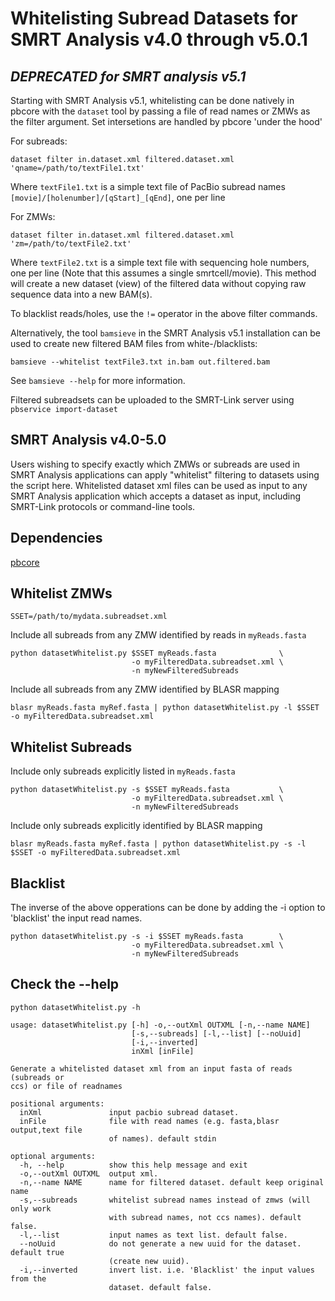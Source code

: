 # Whitelisting Subread Datasets for SMRT Analysis v4.0 through v5.0.1 
## *DEPRECATED for SMRT analysis v5.1* 

Starting with SMRT Analysis v5.1, whitelisting can be done natively in pbcore with the `dataset` tool by passing a file of read names or ZMWs as the filter argument.  Set intersetions are handled by pbcore 'under the hood'

For subreads:

    dataset filter in.dataset.xml filtered.dataset.xml 'qname=/path/to/textFile1.txt'

Where `textFile1.txt` is a simple text file of PacBio subread names `[movie]/[holenumber]/[qStart]_[qEnd]`, one per line

For ZMWs:

    dataset filter in.dataset.xml filtered.dataset.xml 'zm=/path/to/textFile2.txt'

Where `textFile2.txt` is a simple text file with sequencing hole numbers, one per line (Note that this assumes a single smrtcell/movie).
This method will create a new dataset (view) of the filtered data without copying raw sequence data into a new BAM(s).

To blacklist reads/holes, use the `!=` operator in the above filter commands.


Alternatively, the tool `bamsieve` in the SMRT Analysis v5.1 installation can be used to create new filtered BAM files from white-/blacklists:

    bamsieve --whitelist textFile3.txt in.bam out.filtered.bam

See `bamsieve --help` for more information.

Filtered subreadsets can be uploaded to the SMRT-Link server using `pbservice import-dataset` 

## SMRT Analysis v4.0-5.0
Users wishing to specify exactly which ZMWs or subreads are used in SMRT Analysis applications can apply "whitelist" filtering to datasets using the script here.  Whitelisted dataset xml files can be used as input to any SMRT Analysis application which accepts a dataset as input, including SMRT-Link protocols or command-line tools.
## Dependencies
[pbcore](https://github.com/PacificBiosciences/pbcore)

## Whitelist ZMWs

    SSET=/path/to/mydata.subreadset.xml

Include all subreads from any ZMW identified by reads in `myReads.fasta`

    python datasetWhitelist.py $SSET myReads.fasta              \
                               -o myFilteredData.subreadset.xml \
                               -n myNewFilteredSubreads
    
Include all subreads from any ZMW identified by BLASR mapping

    blasr myReads.fasta myRef.fasta | python datasetWhitelist.py -l $SSET -o myFilteredData.subreadset.xml 

## Whitelist Subreads
Include only subreads explicitly listed in `myReads.fasta`

    python datasetWhitelist.py -s $SSET myReads.fasta           \
                               -o myFilteredData.subreadset.xml \
                               -n myNewFilteredSubreads

Include only subreads explicitly identified by BLASR mapping

    blasr myReads.fasta myRef.fasta | python datasetWhitelist.py -s -l $SSET -o myFilteredData.subreadset.xml

## Blacklist
The inverse of the above opperations can be done by adding the -i option to 'blacklist' the input read names. 

    python datasetWhitelist.py -s -i $SSET myReads.fasta        \
                               -o myFilteredData.subreadset.xml \
                               -n myNewFilteredSubreads

## Check the --help

    python datasetWhitelist.py -h

    usage: datasetWhitelist.py [-h] -o,--outXml OUTXML [-n,--name NAME]
                               [-s,--subreads] [-l,--list] [--noUuid]
                               [-i,--inverted]
                               inXml [inFile]
    
    Generate a whitelisted dataset xml from an input fasta of reads (subreads or
    ccs) or file of readnames
    
    positional arguments:
      inXml               input pacbio subread dataset.
      inFile              file with read names (e.g. fasta,blasr output,text file
                          of names). default stdin
    
    optional arguments:
      -h, --help          show this help message and exit
      -o,--outXml OUTXML  output xml.
      -n,--name NAME      name for filtered dataset. default keep original name
      -s,--subreads       whitelist subread names instead of zmws (will only work
                          with subread names, not ccs names). default false.
      -l,--list           input names as text list. default false.
      --noUuid            do not generate a new uuid for the dataset. default true
                          (create new uuid).
      -i,--inverted       invert list. i.e. 'Blacklist' the input values from the
                          dataset. default false.
